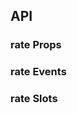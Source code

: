 ## API

### rate Props

<field-table :data="rateProps"/>

### rate Events

<field-table :data="rateEvents" type="emits" />

### rate Slots

<field-table :data="rateSlots"  type="slots"/>

<script setup>
import { ref } from 'vue';

const rateProps = ref([
  {
    name: 'count',
    desc: '评分的总数',
    type: 'number',
    value: '5',
  },
  {
    name: 'model-value (v-model)',
    desc: '绑定值',
    type: 'number',
    value: '-',
  },
  {
    name: 'default-value',
    desc: '默认值',
    type: 'number',
    value: '0',
  },
  {
    name: 'allow-half',
    desc: '是否允许半选',
    type: 'boolean',
    value: '`false`',
  },
  {
    name: 'allow-clear',
    desc: '是否允许清除',
    type: 'boolean',
    value: '`false`',
  },
  {
    name: 'grading',
    desc: '是否开启笑脸分级',
    type: 'boolean',
    value: '`false`',
  },
  {
    name: 'readonly',
    desc: '是否为只读状态',
    type: 'boolean',
    value: '`false`',
  },
  {
    name: 'disabled',
    desc: '是否禁用',
    type: 'boolean',
    value: '`false`',
  },
  {
    name: 'color',
    desc: '颜色',
    type: 'string | Record<string, string>',
    value: '-',
  },
]);

const rateEvents = ref([
  {
    name: 'change',
    desc: '值改变时触发',
    type: '(value: number) => void',
    value: '-',
  },
  {
    name: 'hover-change',
    desc: '鼠标移动到数值上时触发',
    type: '(value: number) => void',
    value: '-',
  },
]);

const rateSlots = ref([
  {
    name: 'character',
    desc: '符号',
    type: '(index: number)',
    value: '-',
  },
]);
</script>
